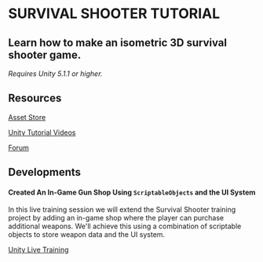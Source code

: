 # SURVIVAL SHOOTER TUTORIAL

## Learn how to make an isometric 3D survival shooter game.

_Requires Unity 5.1.1 or higher._

## Resources

[Asset Store](https://www.assetstore.unity3d.com/en/#!/content/40756)

[Unity Tutorial Videos](http://unity3d.com/learn/tutorials/projects/survival-shooter-project)

[Forum](http://forum.unity3d.com/threads/unity-5-survival-shooter-q-a.338190/)



## Developments

#### Created An In-Game Gun Shop Using `ScriptableObjects` and the UI System

In this live training session we will extend the Survival Shooter training project by adding an in-game shop where the player can purchase additional weapons. We'll achieve this using a combination of scriptable objects to store weapon data and the UI system.

[Unity Live Training](http://unity3d.com/learn/tutorials/modules/intermediate/live-training-archive/creating-an-in-game-shop)
